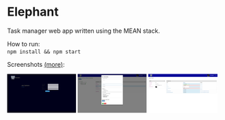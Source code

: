 # Elephant
Task manager web app written using the MEAN stack.

How to run:  
`npm install && npm start`

Screenshots [(more)](screenshots):    

<img src="screenshots/signup.png" width="32%" title="signup">
<img src="screenshots/task_details.png" width="32%" title="task_details">
<img src="screenshots/profile.png" width="32%" title="profile">
